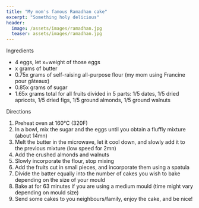 ```yaml
---
title: "My mom's famous Ramadhan cake"
excerpt: "Something holy delicious"
header:
  image: /assets/images/ramadhan.jpg
  teaser: assets/images/ramadhan.jpg
---
```

Ingredients

* 4 eggs, let x=weight of those eggs
* x grams of butter
* 0.75x grams of self-raising all-purpose flour (my mom using Francine pour gâteaux)
* 0.85x grams of sugar
* 1.65x grams total for all fruits divided in 5 parts: 1/5 dates, 1/5 dried apricots, 
1/5 dried figs, 1/5 ground almonds, 1/5 ground walnuts 


Directions
 
1. Preheat oven at 160°C (320F)
2. In a bowl, mix the sugar and the eggs until you obtain a fluffly mixture (about 14mn)
3. Melt the butter in the microwave, let it cool down, and slowly add it to the previous mixture (low speed for 2mn)
4. Add the crushed almonds and walnuts 
5. Slowly incorporate the flour, stop mixing 
6. Add the fruits cut in small pieces, and incorporate them using a spatula
7. Divide the batter equally into the number of cakes you wish to bake depending on the size of your mould
8. Bake at for 63 minutes if you are using a medium mould (time might vary depending on mould size)
9. Send some cakes to you neighbours/family, enjoy the cake, and be nice! 
